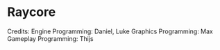 # Raycore

Credits: Engine Programming: Daniel, Luke 
Graphics Programming: Max
Gameplay Programming: Thijs
